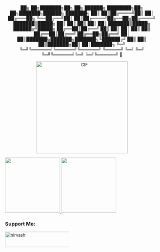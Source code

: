 

<div align="center">
        <b1 >  
██╗  ██╗███████╗██╗     ██╗      ██████╗     ████████╗██╗  ██╗███████╗██████╗ ███████╗
██║  ██║██╔════╝██║     ██║     ██╔═══██╗    ╚══██╔══╝██║  ██║██╔════╝██╔══██╗██╔════╝
███████║█████╗  ██║     ██║     ██║   ██║       ██║   ███████║█████╗  ██████╔╝█████╗  
██╔══██║██╔══╝  ██║     ██║     ██║   ██║       ██║   ██╔══██║██╔══╝  ██╔══██╗██╔══╝  
██║  ██║███████╗███████╗███████╗╚██████╔╝       ██║   ██║  ██║███████╗██║  ██║███████╗
╚═╝  ╚═╝╚══════╝╚══════╝╚══════╝ ╚═════╝        ╚═╝   ╚═╝  ╚═╝╚══════╝╚═╝  ╚═╝╚══════╝ 🌸   
 </b1>
        <P> </P>
        <img hight="100" width="300" alt="GIF" align="center" src="https://tenor.com/id/view/anime-waves-hi-gif-25928708.gif">
</div>
        
<div>
      <a href="https://github.com//Niervash">
          <img align="right"  >
        </a>
  </div> 
        <div> 
        <p align="left">
        <a href="https://github.com/Niervash">
          <img height="180em" src="https://github-readme-stats-eight-theta.vercel.app/api?username=Niervash&show_icons=true&theme=algolia&include_all_commits=true&count_private=true"/>
          <img height="180em" src="https://github-readme-stats-eight-theta.vercel.app/api/top-langs/?username=Niervash&layout=compact&langs_count=8&theme=algolia"/>
        </a>
        </p>
        <h3 align="left">Support Me:</h3>
        <p><a href="https://ko-fi.com/nirvash"> <img align="left" src="https://cdn.ko-fi.com/cdn/kofi3.png?v=3" height="50" width="210" alt="nirvash" /></a></p><br><br>
        <div>
        


</body>

</html>
